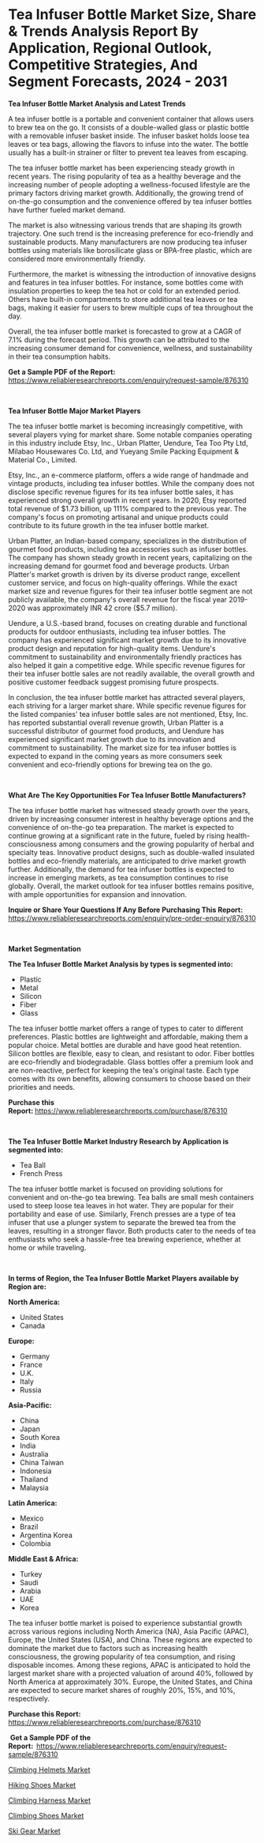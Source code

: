 <p><h1>Tea Infuser Bottle Market Size, Share & Trends Analysis Report By Application, Regional Outlook, Competitive Strategies, And Segment Forecasts, 2024 - 2031</h1></p><p><strong>Tea Infuser Bottle Market Analysis and Latest Trends</strong></p>
<p><p>A tea infuser bottle is a portable and convenient container that allows users to brew tea on the go. It consists of a double-walled glass or plastic bottle with a removable infuser basket inside. The infuser basket holds loose tea leaves or tea bags, allowing the flavors to infuse into the water. The bottle usually has a built-in strainer or filter to prevent tea leaves from escaping.</p><p>The tea infuser bottle market has been experiencing steady growth in recent years. The rising popularity of tea as a healthy beverage and the increasing number of people adopting a wellness-focused lifestyle are the primary factors driving market growth. Additionally, the growing trend of on-the-go consumption and the convenience offered by tea infuser bottles have further fueled market demand.</p><p>The market is also witnessing various trends that are shaping its growth trajectory. One such trend is the increasing preference for eco-friendly and sustainable products. Many manufacturers are now producing tea infuser bottles using materials like borosilicate glass or BPA-free plastic, which are considered more environmentally friendly.</p><p>Furthermore, the market is witnessing the introduction of innovative designs and features in tea infuser bottles. For instance, some bottles come with insulation properties to keep the tea hot or cold for an extended period. Others have built-in compartments to store additional tea leaves or tea bags, making it easier for users to brew multiple cups of tea throughout the day.</p><p>Overall, the tea infuser bottle market is forecasted to grow at a CAGR of 7.1% during the forecast period. This growth can be attributed to the increasing consumer demand for convenience, wellness, and sustainability in their tea consumption habits.</p></p>
<p><strong>Get a Sample PDF of the Report:&nbsp;</strong> <a href="https://www.reliableresearchreports.com/enquiry/request-sample/876310">https://www.reliableresearchreports.com/enquiry/request-sample/876310</a></p>
<p>&nbsp;</p>
<p><strong>Tea Infuser Bottle Major Market Players</strong></p>
<p><p>The tea infuser bottle market is becoming increasingly competitive, with several players vying for market share. Some notable companies operating in this industry include Etsy, Inc., Urban Platter, Uendure, Tea Too Pty Ltd, Milabao Housewares Co. Ltd, and Yueyang Smile Packing Equipment & Material Co., Limited.</p><p>Etsy, Inc., an e-commerce platform, offers a wide range of handmade and vintage products, including tea infuser bottles. While the company does not disclose specific revenue figures for its tea infuser bottle sales, it has experienced strong overall growth in recent years. In 2020, Etsy reported total revenue of $1.73 billion, up 111% compared to the previous year. The company's focus on promoting artisanal and unique products could contribute to its future growth in the tea infuser bottle market.</p><p>Urban Platter, an Indian-based company, specializes in the distribution of gourmet food products, including tea accessories such as infuser bottles. The company has shown steady growth in recent years, capitalizing on the increasing demand for gourmet food and beverage products. Urban Platter's market growth is driven by its diverse product range, excellent customer service, and focus on high-quality offerings. While the exact market size and revenue figures for their tea infuser bottle segment are not publicly available, the company's overall revenue for the fiscal year 2019-2020 was approximately INR 42 crore ($5.7 million).</p><p>Uendure, a U.S.-based brand, focuses on creating durable and functional products for outdoor enthusiasts, including tea infuser bottles. The company has experienced significant market growth due to its innovative product design and reputation for high-quality items. Uendure's commitment to sustainability and environmentally friendly practices has also helped it gain a competitive edge. While specific revenue figures for their tea infuser bottle sales are not readily available, the overall growth and positive customer feedback suggest promising future prospects.</p><p>In conclusion, the tea infuser bottle market has attracted several players, each striving for a larger market share. While specific revenue figures for the listed companies' tea infuser bottle sales are not mentioned, Etsy, Inc. has reported substantial overall revenue growth, Urban Platter is a successful distributor of gourmet food products, and Uendure has experienced significant market growth due to its innovation and commitment to sustainability. The market size for tea infuser bottles is expected to expand in the coming years as more consumers seek convenient and eco-friendly options for brewing tea on the go.</p></p>
<p>&nbsp;</p>
<p><strong>What Are The Key Opportunities For Tea Infuser Bottle Manufacturers?</strong></p>
<p><p>The tea infuser bottle market has witnessed steady growth over the years, driven by increasing consumer interest in healthy beverage options and the convenience of on-the-go tea preparation. The market is expected to continue growing at a significant rate in the future, fueled by rising health-consciousness among consumers and the growing popularity of herbal and specialty teas. Innovative product designs, such as double-walled insulated bottles and eco-friendly materials, are anticipated to drive market growth further. Additionally, the demand for tea infuser bottles is expected to increase in emerging markets, as tea consumption continues to rise globally. Overall, the market outlook for tea infuser bottles remains positive, with ample opportunities for expansion and innovation.</p></p>
<p><strong>Inquire or Share Your Questions If Any Before Purchasing This Report:</strong> <a href="https://www.reliableresearchreports.com/enquiry/pre-order-enquiry/876310">https://www.reliableresearchreports.com/enquiry/pre-order-enquiry/876310</a></p>
<p>&nbsp;</p>
<p><strong>Market Segmentation</strong></p>
<p><strong>The Tea Infuser Bottle Market Analysis by types is segmented into:</strong></p>
<p><ul><li>Plastic</li><li>Metal</li><li>Silicon</li><li>Fiber</li><li>Glass</li></ul></p>
<p><p>The tea infuser bottle market offers a range of types to cater to different preferences. Plastic bottles are lightweight and affordable, making them a popular choice. Metal bottles are durable and have good heat retention. Silicon bottles are flexible, easy to clean, and resistant to odor. Fiber bottles are eco-friendly and biodegradable. Glass bottles offer a premium look and are non-reactive, perfect for keeping the tea's original taste. Each type comes with its own benefits, allowing consumers to choose based on their priorities and needs.</p></p>
<p><strong>Purchase this Report:&nbsp;</strong><a href="https://www.reliableresearchreports.com/purchase/876310">https://www.reliableresearchreports.com/purchase/876310</a></p>
<p>&nbsp;</p>
<p><strong>The Tea Infuser Bottle Market Industry Research by Application is segmented into:</strong></p>
<p><ul><li>Tea Ball</li><li>French Press</li></ul></p>
<p><p>The tea infuser bottle market is focused on providing solutions for convenient and on-the-go tea brewing. Tea balls are small mesh containers used to steep loose tea leaves in hot water. They are popular for their portability and ease of use. Similarly, French presses are a type of tea infuser that use a plunger system to separate the brewed tea from the leaves, resulting in a stronger flavor. Both products cater to the needs of tea enthusiasts who seek a hassle-free tea brewing experience, whether at home or while traveling.</p></p>
<p>&nbsp;</p>
<p><strong>In terms of Region, the Tea Infuser Bottle Market Players available by Region are:</strong></p>
<p>
    <p> <strong> North America: </strong>
        <ul>
            <li>United States</li>
            <li>Canada</li>
        </ul>
        </p> 
    <p> <strong> Europe: </strong>
        <ul>
            <li>Germany</li>
            <li>France</li>
            <li>U.K.</li>
            <li>Italy</li>
            <li>Russia</li>
        </ul>
        </p> 
    <p> <strong> Asia-Pacific: </strong>
        <ul>
            <li>China</li>
            <li>Japan</li>
            <li>South Korea</li>
            <li>India</li>
            <li>Australia</li>
            <li>China Taiwan</li>
            <li>Indonesia</li>
            <li>Thailand</li>
            <li>Malaysia</li>
        </ul>
        </p> 
    <p> <strong> Latin America: </strong>
        <ul>
            <li>Mexico</li>
            <li>Brazil</li>
            <li>Argentina Korea</li>
            <li>Colombia</li>
        </ul>
        </p> 
    <p> <strong> Middle East & Africa: </strong>
        <ul>
            <li>Turkey</li>
            <li>Saudi</li>
            <li>Arabia</li>
            <li>UAE</li>
            <li>Korea</li>
        </ul>
    </p>
    </p>
<p><p>The tea infuser bottle market is poised to experience substantial growth across various regions including North America (NA), Asia Pacific (APAC), Europe, the United States (USA), and China. These regions are expected to dominate the market due to factors such as increasing health consciousness, the growing popularity of tea consumption, and rising disposable incomes. Among these regions, APAC is anticipated to hold the largest market share with a projected valuation of around 40%, followed by North America at approximately 30%. Europe, the United States, and China are expected to secure market shares of roughly 20%, 15%, and 10%, respectively.</p></p>
<p><strong>Purchase this Report: </strong><a href="https://www.reliableresearchreports.com/purchase/876310">https://www.reliableresearchreports.com/purchase/876310</a></p>
<p>&nbsp;<strong>Get a Sample PDF of the Report:&nbsp;&nbsp;</strong><a href="https://www.reliableresearchreports.com/enquiry/request-sample/876310">https://www.reliableresearchreports.com/enquiry/request-sample/876310</a></p>
<p><strong></strong></p>
<p><p><a href="https://medium.com/p/b723397f7783/edit">Climbing Helmets Market</a></p><p><a href="https://medium.com/p/da8d3f11030c/edit">Hiking Shoes Market</a></p><p><a href="https://medium.com/p/8983f31fa8d3/edit">Climbing Harness Market</a></p><p><a href="https://medium.com/p/d36e40189e65/edit">Climbing Shoes Market</a></p><p><a href="https://medium.com/p/4ceaaead7539/edit">Ski Gear Market</a></p></p>